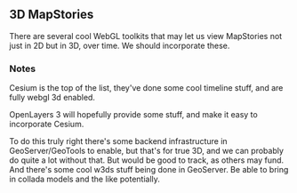 ## 3D MapStories 

There are several cool WebGL toolkits that may let us view MapStories not just in 2D but 
in 3D, over time. We should incorporate these.

### Notes

Cesium is the top of the list, they've done some cool timeline stuff, and are fully webgl 3d enabled.

OpenLayers 3 will hopefully provide some stuff, and make it easy to incorporate Cesium.

To do this truly right there's some backend infrastructure in GeoServer/GeoTools to enable, but that's
for true 3D, and we can probably do quite a lot without that. But would be good to track, as others
may fund. And there's some cool w3ds stuff being done in GeoServer. Be able to bring in collada models
and the like potentially.
